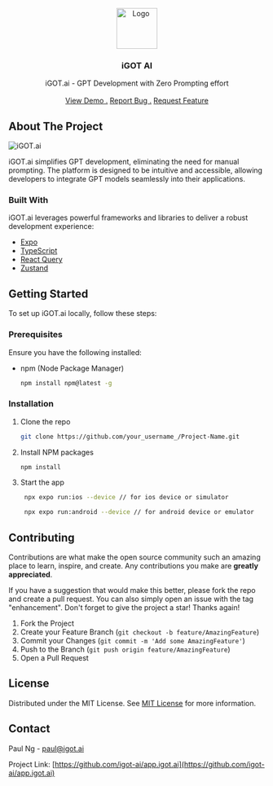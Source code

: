 
<br/>
<div align="center">
<a href="https://github.com/ShaanCoding/ReadME-Generator">
<img src="https://res.cloudinary.com/igotai/image/upload/v1723798820/app/icon_r80quw.png" alt="Logo" width="80" height="80">
</a>
<h3 align="center">iGOT AI</h3>
<p align="center">
iGOT.ai - GPT Development with Zero Prompting effort

<br/>
<br/>
<a href="https://github.com/igot-ai/app.igot.ai">View Demo .</a>  
<a href="https://github.com/igot-ai/app.igot.ai/issues/new?labels=bug">Report Bug .</a>
<a href="https://github.com/igot-ai/app.igot.ai/issues/new?labels=enhancement">Request Feature</a>
</p>
</div>

## About The Project

![iGOT.ai](https://res.cloudinary.com/igotai/image/upload/v1723799676/app/features_zjgqti.png)

iGOT.ai simplifies GPT development, eliminating the need for manual prompting. The platform is designed to be intuitive and accessible, allowing developers to integrate GPT models seamlessly into their applications.

### Built With

iGOT.ai leverages powerful frameworks and libraries to deliver a robust development experience:


- [Expo](https://expo.dev/)
- [TypeScript](https://www.typescriptlang.org/)
- [React Query](https://tanstack.com/query/latest)
- [Zustand](https://github.com/pmndrs/zustand)
## Getting Started

To set up iGOT.ai locally, follow these steps:

### Prerequisites

Ensure you have the following installed:

- npm (Node Package Manager)
  ```sh
  npm install npm@latest -g
  ```
### Installation


1. Clone the repo
   ```sh
   git clone https://github.com/your_username_/Project-Name.git
   ```
2. Install NPM packages
   ```sh
   npm install
   ```
3. Start the app
   ```sh
    npx expo run:ios --device // for ios device or simulator

    npx expo run:android --device // for android device or emulator
   ```
## Contributing

Contributions are what make the open source community such an amazing place to learn, inspire, and create. Any contributions you make are **greatly appreciated**.

If you have a suggestion that would make this better, please fork the repo and create a pull request. You can also simply open an issue with the tag "enhancement".
Don't forget to give the project a star! Thanks again!

1. Fork the Project
2. Create your Feature Branch (`git checkout -b feature/AmazingFeature`)
3. Commit your Changes (`git commit -m 'Add some AmazingFeature'`)
4. Push to the Branch (`git push origin feature/AmazingFeature`)
5. Open a Pull Request
## License

Distributed under the MIT License. See [MIT License](https://opensource.org/licenses/MIT) for more information.
## Contact

Paul Ng -  paul@igot.ai

Project Link: [https://github.com/igot-ai/app.igot.ai](https://github.com/igot-ai/app.igot.ai)

